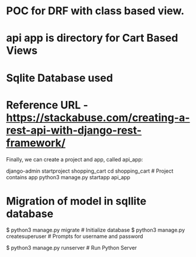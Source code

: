 # POC for DRF with class based view. 

# api app is directory for Cart Based Views 

# Sqlite Database used

# Reference URL - https://stackabuse.com/creating-a-rest-api-with-django-rest-framework/

Finally, we can create a project and app, called api_app:

django-admin startproject shopping_cart
cd shopping_cart # Project contains app
python3 manage.py startapp api_app

# Migration of model in sqllite database
$ python3 manage.py migrate  # Initialize database
$ python3 manage.py createsuperuser # Prompts for username and password

$ python3 manage.py runserver  # Run Python Server
